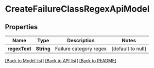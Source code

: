 # CreateFailureClassRegexApiModel
## Properties

| Name | Type | Description | Notes |
|------------ | ------------- | ------------- | -------------|
| **regexText** | **String** | Failure category regex | [default to null] |

[[Back to Model list]](../README.md#documentation-for-models) [[Back to API list]](../README.md#documentation-for-api-endpoints) [[Back to README]](../README.md)

